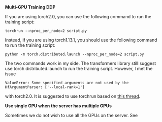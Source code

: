 **Multi-GPU Training DDP**

If you are using torch2.0, you can use the following command to run the training script:

```torchrun --nproc_per_node=2 script.py```

Instead, if you are using torch1.13.1, you should use the following command to run the training script:

```python -m torch.distributed.launch --nproc_per_node=2 script.py```

The two commands work in my side. The transformers library still suggest use torch.distributed.launch to run the training script. However, I met the issue 

```ValueError: Some specified arguments are not used by the HfArgumentParser: ['--local-rank=1']```

with torch2.0. It is suggested to use torchrun based on [this thread](https://github.com/huggingface/transformers/issues/22171).


**Use single GPU when the server has multiple GPUs**

Sometimes we do not wish to use all the GPUs on the server. See 
